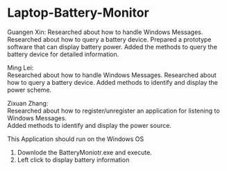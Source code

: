 # Laptop-Battery-Monitor


Guangen Xin: 
Researched about how to handle Windows Messages.
Researched about how to query a battery device.
Prepared a prototype software that can display battery power.
Added the methods to query the battery device for detailed information.

Ming Lei:   
Researched about how to handle Windows Messages.
Researched about how to query a battery device.
Added methods to identify and display the power scheme.
    
Zixuan Zhang:  
Researched about how to register/unregister an application for listening to  Windows Messages.          
Added methods to identify and display the power source.


This Application should run on the Windows OS

1. Downlode the BatteryMoniotr.exe and execute.
2. Left click to display battery information
